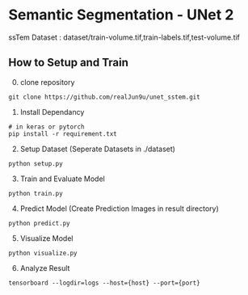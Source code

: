 # Semantic Segmentation - UNet 2
ssTem Dataset : dataset/train-volume.tif,train-labels.tif,test-volume.tif

## How to Setup and Train
0. clone repository
```
git clone https://github.com/realJun9u/unet_sstem.git
```
1. Install Dependancy
```
# in keras or pytorch
pip install -r requirement.txt
```
2. Setup Dataset (Seperate Datasets in ./dataset)
```
python setup.py
```
3. Train and Evaluate Model
```
python train.py
```
4. Predict Model (Create Prediction Images in result directory)
```
python predict.py
```
5. Visualize Model
```
python visualize.py
```
6. Analyze Result
```
tensorboard --logdir=logs --host={host} --port={port}
```
